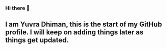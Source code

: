 ### Hi there 👋

## I am Yuvra Dhiman, this is the start of my GitHub profile. I will keep on adding things later as things get updated.
